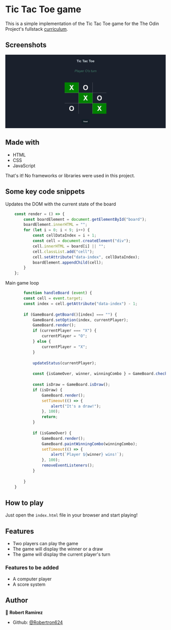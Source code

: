 # Tic Tac Toe game

This is a simple implementation of the Tic Tac Toe game for the The Odin Project's fullstack [curriculum](https://www.theodinproject.com/lessons/node-path-javascript-tic-tac-toe).


## Screenshots

![screenshot](./screenshot.png)


## Made with

- HTML
- CSS
- JavaScript

That's it! No frameworks or libraries were used in this project.

## Some key code snippets

Updates the DOM with the current state of the board
```javascript
    const render = () => {
        const boardElement = document.getElementById("board");
        boardElement.innerHTML = "";
        for (let i = 0; i < 9; i++) {
            const cellDataIndex = i + 1;
            const cell = document.createElement("div");
            cell.innerHTML = board[i] || "";
            cell.classList.add("cell");
            cell.setAttribute("data-index", cellDataIndex);
            boardElement.appendChild(cell);
        }
    };
```

Main game loop

```javascript
        function handleBoard (event) {
        const cell = event.target;
        const index = cell.getAttribute("data-index") - 1;
        
        if (GameBoard.getBoard()[index] === "") {
            GameBoard.setOption(index, currentPlayer);
            GameBoard.render();
            if (currentPlayer === "X") {
                currentPlayer = "O";
            } else {
                currentPlayer = "X";
            }

            updateStatus(currentPlayer);

            const {isGameOver, winner, winningCombo } = GameBoard.checkIsGameOver();

            const isDraw = GameBoard.isDraw();
            if (isDraw) {
                GameBoard.render();
                setTimeout(() => {
                    alert("It's a draw!");
                }, 100);
                return;
            }

            if (isGameOver) {
                GameBoard.render();
                GameBoard.paintWinningCombo(winningCombo);
                setTimeout(() => {
                    alert(`Player ${winner} wins!`);
                }, 100);
                removeEventListeners();
            }

        }
    }
```



## How to play

Just open the `index.html` file in your browser and start playing!

## Features

- Two players can play the game
- The game will display the winner or a draw
- The game will display the current player's turn

### Features to be added

- A computer player
- A score system

## Author

👤 **Robert Ramirez**

- Github: [@Robertron624](https://github.com/Robertron624)